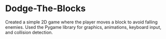 # Dodge-The-Blocks
Created a simple 2D game where the player moves a block to avoid falling enemies. Used the Pygame library for graphics, animations, keyboard input, and collision detection.
